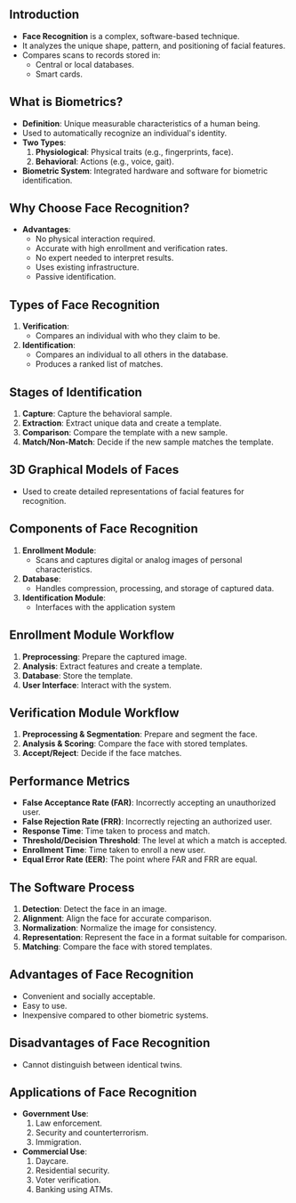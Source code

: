 ## **<span class="red">Introduction</span>**
- **Face Recognition** is a complex, software-based technique.
- It analyzes the unique shape, pattern, and positioning of facial features.
- Compares scans to records stored in:
  - Central or local databases.
  - Smart cards.
## **<span class="red">What is Biometrics?</span>**
- **Definition**: Unique measurable characteristics of a human being.
- Used to automatically recognize an individual's identity.
- **Two Types**:
  1. **Physiological**: Physical traits (e.g., fingerprints, face).
  2. **Behavioral**: Actions (e.g., voice, gait).
- **Biometric System**: Integrated hardware and software for biometric identification.
## **<span class="red">Why Choose Face Recognition?</span>**
- **Advantages**:
  - No physical interaction required.
  - Accurate with high enrollment and verification rates.
  - No expert needed to interpret results.
  - Uses existing infrastructure.
  - Passive identification.
## **<span class="red">Types of Face Recognition</span>**
1. **Verification**:
   - Compares an individual with who they claim to be.
2. **Identification**:
   - Compares an individual to all others in the database.
   - Produces a ranked list of matches.
## **<span class="red">Stages of Identification</span>**
1. **Capture**: Capture the behavioral sample.
2. **Extraction**: Extract unique data and create a template.
3. **Comparison**: Compare the template with a new sample.
4. **Match/Non-Match**: Decide if the new sample matches the template.
## **<span class="blue">3D Graphical Models of Faces</span>**
- Used to create detailed representations of facial features for recognition.
## **<span class="red">Components of Face Recognition</span>**
1. **Enrollment Module**:
   - Scans and captures digital or analog images of personal characteristics.
2. **Database**:
   - Handles compression, processing, and storage of captured data.
3. **Identification Module**:
   - Interfaces with the application system
## **<span class="blue">Enrollment Module Workflow</span>**
1. **Preprocessing**: Prepare the captured image.
2. **Analysis**: Extract features and create a template.
3. **Database**: Store the template.
4. **User Interface**: Interact with the system.
## **<span class="blue">Verification Module Workflow</span>**
1. **Preprocessing & Segmentation**: Prepare and segment the face.
2. **Analysis & Scoring**: Compare the face with stored templates.
3. **Accept/Reject**: Decide if the face matches.
## **<span class="red">Performance Metrics</span>**
- **False Acceptance Rate (FAR)**: Incorrectly accepting an unauthorized user.
- **False Rejection Rate (FRR)**: Incorrectly rejecting an authorized user.
- **Response Time**: Time taken to process and match.
- **Threshold/Decision Threshold**: The level at which a match is accepted.
- **Enrollment Time**: Time taken to enroll a new user.
- **Equal Error Rate (EER)**: The point where FAR and FRR are equal.

## **<span class="red">The Software Process</span>**
1. **Detection**: Detect the face in an image.
2. **Alignment**: Align the face for accurate comparison.
3. **Normalization**: Normalize the image for consistency.
4. **Representation**: Represent the face in a format suitable for comparison.
5. **Matching**: Compare the face with stored templates.
## **<span class="red">Advantages of Face Recognition</span>**
- Convenient and socially acceptable.
- Easy to use.
- Inexpensive compared to other biometric systems.
## **<span class="red">Disadvantages of Face Recognition</span>**
- Cannot distinguish between identical twins.
## **<span class="red">Applications of Face Recognition</span>**
- **Government Use**:
  1. Law enforcement.
  2. Security and counterterrorism.
  3. Immigration.
- **Commercial Use**:
  1. Daycare.
  2. Residential security.
  3. Voter verification.
  4. Banking using ATMs.
